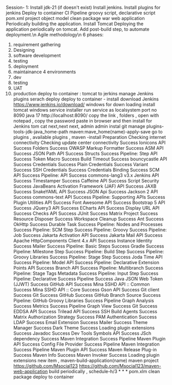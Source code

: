 Session- 1: Install jdk-21 (if doesn't exist) Install jenkins. Install plugins for jenkins Deploy to container CI Pipeline groovy script, declarative script pom.xml project object model clean package war web application Periodically building the application. Install Tomcat Deploying the application periodically on tomcat. Add post-build step, to automate deployment.\n
Agile methodology\n
6 phases: 
1. requirement gathering
2. Designing
3. software development
4. testing
5. deployment
6. maintainance
4 environments
1. dev
2. testing
3. UAT
4. production
deploy to container : tomcat to jerkins
manage Jenkins
plugins
serach deploy
deploy to container - install
download Jenkins
https://www.jenkins.io/download/
windows for down loading
install tomcat
windows service installer
run service as localsystem
port no 8090
java 17
http://localhost:8090/
copy the link , folders , open with notepad , copy the password paste in browser and then install
for Jenkins
tom cat next,next next,  admin admin
instal git
manage plugins-tools-jdk-java_home-path
maven:mave_home(name)-apply-save
go to plugins , available plugins , maven -install
Preparation	
Checking internet connectivity
Checking update center connectivity
Success
Ionicons API	 Success
Folders	 Success
OWASP Markup Formatter	 Success
ASM API	 Success
JSON Path API	 Success
Structs	 Success
Pipeline: Step API	 Success
Token Macro	 Success
Build Timeout	 Success
bouncycastle API	 Success
Credentials	 Success
Plain Credentials	 Success
Variant	 Success
SSH Credentials	 Success
Credentials Binding	 Success
SCM API	 Success
Pipeline: API	 Success
commons-lang3 v3.x Jenkins API	 Success
Timestamper	 Success
Caffeine API	 Success
Script Security	 Success
JavaBeans Activation Framework (JAF) API	 Success
JAXB	 Success
SnakeYAML API	 Success
JSON Api	 Success
Jackson 2 API	 Success
commons-text API	 Success
Pipeline: Supporting APIs	 Success
Plugin Utilities API	 Success
Font Awesome API	 Success
Bootstrap 5 API	 Success
JQuery3 API	 Success
ECharts API	 Success
Display URL API	 Success
Checks API	 Success
JUnit	 Success
Matrix Project	 Success
Resource Disposer	 Success
Workspace Cleanup	 Success
Ant	 Success
OkHttp	 Success
Durable Task	 Success
Pipeline: Nodes and Processes	 Success
Pipeline: SCM Step	 Success
Pipeline: Groovy	 Success
Pipeline: Job	 Success
Jakarta Activation API	 Success
Jakarta Mail API	 Success
Apache HttpComponents Client 4.x API	 Success
Instance Identity	 Success
Mailer	 Success
Pipeline: Basic Steps	 Success
Gradle	 Success
Pipeline: Milestone Step	 Success
Pipeline: Build Step	 Success
Pipeline: Groovy Libraries	 Success
Pipeline: Stage Step	 Success
Joda Time API	 Success
Pipeline: Model API	 Success
Pipeline: Declarative Extension Points API	 Success
Branch API	 Success
Pipeline: Multibranch	 Success
Pipeline: Stage Tags Metadata	 Success
Pipeline: Input Step	 Success
Pipeline: Declarative	 Success
Pipeline	 Success
Java JSON Web Token (JJWT)	 Success
GitHub API	 Success
Mina SSHD API :: Common	 Success
Mina SSHD API :: Core	 Success
Gson API	 Success
Git client	 Success
Git	 Success
GitHub	 Success
GitHub Branch Source	 Success
Pipeline: GitHub Groovy Libraries	 Success
Pipeline Graph Analysis	 Success
Metrics	 Success
Pipeline Graph View	 Success
Git	 Success
EDDSA API	 Success
Trilead API	 Success
SSH Build Agents	 Success
Matrix Authorization Strategy	 Success
PAM Authentication	 Success
LDAP	 Success
Email Extension	 Success
Mailer	 Success
Theme Manager	 Success
Dark Theme	 Success
Loading plugin extensions	 Success
Javadoc	 Success
Dev Tools Symbols API	 Success
JSch dependency	 Success
Maven Integration	 Success
Pipeline Maven Plugin API	 Success
Config File Provider	 Success
Pipeline Maven Integration	 Success
Pipeline Maven Plugin API	 Success
Maven Release Plug-in	 Success
Maven Info	 Success
Maven Invoker	 Success
Loading plugin extensions
new item , maven-build-application(name)
maven project
https://github.com/Msocial123
https://github.com/Msocial123/maven-web-application
build periodically , schedule-h/3 * * * 
pom.xlm  clean package
deploy to container
